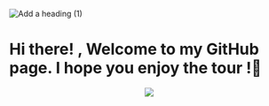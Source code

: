 ![Add a heading (1)](https://user-images.githubusercontent.com/71198309/155023602-0b5121f3-8652-4685-b2f3-0c87a51b3016.gif)




   <h1> Hi there! , Welcome to my GitHub page. I hope you enjoy the tour !👋</h1>
   
  <p align="center"> <img src="https://c.tenor.com/_DOBjnGspYAAAAAC/code-coding.gif"> 
  </p>

<!--
**Nnadivictory25/Nnadivictory25** is a ✨ _special_ ✨ repository because its `README.md` (this file) appears on your GitHub profile.

Here are some ideas to get you started:

- 🔭 I’m currently working on ...
- 🌱 I’m currently learning ...
- 👯 I’m looking to collaborate on ...
- 🤔 I’m looking for help with ...
- 💬 Ask me about ...
- 📫 How to reach me: ...
- 😄 Pronouns: ...
- ⚡ Fun fact: ...
-->

